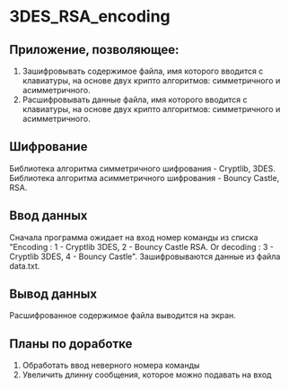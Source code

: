# 3DES_RSA_encoding
## Приложение, позволяющее:
1. Зашифровывать содержимое файла, имя которого вводится с клавиатуры, на основе двух крипто алгоритмов: симметричного и асимметричного. 
2. Расшифровывать данные файла, имя которого вводится с клавиатуры, на основе двух крипто алгоритмов: симметричного и асимметричного.
## Шифрование
Библиотека алгоритма симметричного шифрования - Cryptlib, 3DES.
Библиотека алгоритма асимметричного шифрования - Bouncy Castle, RSA.
## Ввод данных
Сначала программа ожидает на вход номер команды из списка "Encoding : 1 - Cryptlib 3DES, 2 - Bouncy Castle RSA. Or decoding : 3 - Cryptlib 3DES, 4 - Bouncy Castle".
Зашифровываются данные из файла data.txt. 
## Вывод данных
Расшифрованное содержимое файла выводится на экран.
## Планы по доработке
1. Обработать ввод неверного номера команды
2. Увеличить длинну сообщения, которое можно подавать на вход
